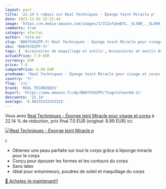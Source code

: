 ```yaml
---
layout: post
title: '22.14 % rabais sur Real Techniques - Éponge teint Miracle p'
date: 2021-11-02 22:21:44
image: 'https://m.media-amazon.com/images/I/312afqkmD7L._SL500_._SL400_.jpg'
comments: true
category: ofertas
author: 'tole.es'
slug: 'B06Y5V6ZPP-fr Real Techniques - Éponge teint Miracle pour visage et corps'
sku: 'B06Y5V6ZPP-fr'
tags: [ 'Accessoires de maquillage et outils','Accessoires et outils de maquillage du visage','Beauté et Parfum','Eponges','Outils et accessoires','real techniques', ]
actualPrice: 7.0 EUR
currency: EUR
price: 7.0
comparePrice: 8.99 EUR
prodname: 'Real Techniques - Éponge teint Miracle pour visage et corps'
country: 'fr'
flag: '🇫🇷'
brand: 'REAL TECHNIQUES'
buyurl: 'https://www.amazon.fr/dp/B06Y5V6ZPP/?tag=tolees0d-21'
descuento: '22.14'
average: '6.98333333333333'
---
```


Vous avez [Real Techniques - Éponge teint Miracle pour visage et corps](https://www.amazon.fr/dp/B06Y5V6ZPP/?tag=tolees0d-21)  à  22.14 % de réduction, prix final  7.0 EUR (original: 8.99 EUR) ici:

[![Real Techniques - Éponge teint Miracle p](https://m.media-amazon.com/images/I/312afqkmD7L._SL500_._SL400_.jpg)](https://www.amazon.fr/dp/B06Y5V6ZPP/?tag=tolees0d-21)

ℹ️:

- Obtenez une peau parfaite sur tout le corps grâce à léponge miracle pour le corps
- Conçu pour épouser les formes et les contours du corps
- Sans latex
- Idéal pour enlumineurs, poudres de soleil et maquillage du corps

[🛒 Achetez-le maintenant!!](https://www.amazon.fr/dp/B06Y5V6ZPP/?tag=tolees0d-21)
